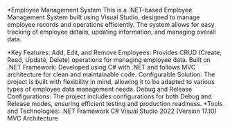 *Employee Management System
This is a .NET-based Employee Management System built using Visual Studio, designed to manage employee records and operations efficiently. The system allows for easy tracking of employee details, updating information, and managing overall data.

*Key Features:
Add, Edit, and Remove Employees: Provides CRUD (Create, Read, Update, Delete) operations for managing employee data.
Built on .NET Framework: Developed using C# with .NET and follows MVC architecture for clean and maintainable code.
Configurable Solution: The project is built with flexibility in mind, allowing it to be adapted to various types of employee data management needs.
Debug and Release Configurations: The project includes configurations for both Debug and Release modes, ensuring efficient testing and production readiness.
*Tools and Technologies:
.NET Framework
C#
Visual Studio 2022 (Version 17.10)
MVC Architecture
